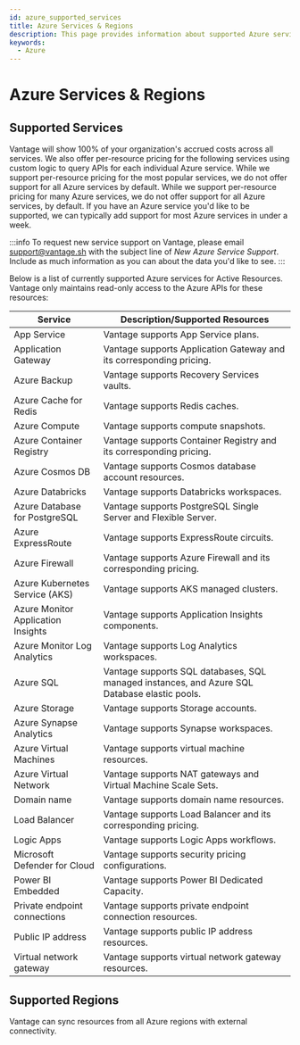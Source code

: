 ```yaml
---
id: azure_supported_services
title: Azure Services & Regions
description: This page provides information about supported Azure services and regions.
keywords:
  - Azure
---
```


# Azure Services & Regions

## Supported Services

Vantage will show 100% of your organization's accrued costs across all services. We also offer per-resource pricing for the following services using custom logic to query APIs for each individual Azure service. While we support per-resource pricing for the most popular services, we do not offer support for all Azure services by default. While we support per-resource pricing for many Azure services, we do not offer support for all Azure services, by default. If you have an Azure service you'd like to be supported, we can typically add support for most Azure services in under a week.

:::info
To request new service support on Vantage, please email [support@vantage.sh](mailto:support@vantage.sh) with the subject line of _New Azure Service Support_. Include as much information as you can about the data you'd like to see.
:::

Below is a list of currently supported Azure services for Active Resources. Vantage only maintains read-only access to the Azure APIs for these resources:

| Service                            | Description/Supported Resources                                                              |
| ---------------------------------- | -------------------------------------------------------------------------------------------- |
| App Service                        | Vantage supports App Service plans.                                                          |
| Application Gateway                | Vantage supports Application Gateway and its corresponding pricing.                          |
| Azure Backup                       | Vantage supports Recovery Services vaults.                                                   |
| Azure Cache for Redis              | Vantage supports Redis caches.                                                               |
| Azure Compute                      | Vantage supports compute snapshots.                                                          |
| Azure Container Registry           | Vantage supports Container Registry and its corresponding pricing.                           |
| Azure Cosmos DB                    | Vantage supports Cosmos database account resources.                                          |
| Azure Databricks                   | Vantage supports Databricks workspaces.                                                      |
| Azure Database for PostgreSQL      | Vantage supports PostgreSQL Single Server and Flexible Server.                               |
| Azure ExpressRoute                 | Vantage supports ExpressRoute circuits.                                                      |
| Azure Firewall                     | Vantage supports Azure Firewall and its corresponding pricing.                               |
| Azure Kubernetes Service (AKS)     | Vantage supports AKS managed clusters.                                                       |
| Azure Monitor Application Insights | Vantage supports Application Insights components.                                            |
| Azure Monitor Log Analytics        | Vantage supports Log Analytics workspaces.                                                   |
| Azure SQL                          | Vantage supports SQL databases, SQL managed instances, and Azure SQL Database elastic pools. |
| Azure Storage                      | Vantage supports Storage accounts.                                                           |
| Azure Synapse Analytics            | Vantage supports Synapse workspaces.                                                         |
| Azure Virtual Machines             | Vantage supports virtual machine resources.                                                  |
| Azure Virtual Network              | Vantage supports NAT gateways and Virtual Machine Scale Sets.                                |
| Domain name                        | Vantage supports domain name resources.                                                      |
| Load Balancer                      | Vantage supports Load Balancer and its corresponding pricing.                                |
| Logic Apps                         | Vantage supports Logic Apps workflows.                                                       |
| Microsoft Defender for Cloud       | Vantage supports security pricing configurations.                                            |
| Power BI Embedded                  | Vantage supports Power BI Dedicated Capacity.                                                |
| Private endpoint connections       | Vantage supports private endpoint connection resources.                                      |
| Public IP address                  | Vantage supports public IP address resources.                                                |
| Virtual network gateway            | Vantage supports virtual network gateway resources.                                          |

## Supported Regions

Vantage can sync resources from all Azure regions with external connectivity.
